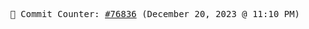 <p align="center">
    <samp>
        📮 Commit Counter: <a href="https://github.com/Javascript-void0/Javascript-void0/commits/main">#76836</a> (December 20, 2023 @ 11:10 PM)
    </samp>
</p>